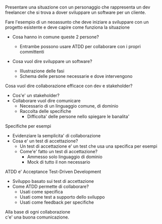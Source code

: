 <!-- hidden-start -->
Presentare una situazione con un personaggio che rappresenta un dev freelancer
che si trova a dover sviluppare un software per un cliente.

Fare l'esempio di un neoassunto che deve iniziare a sviluppare con un progetto
esistente e deve capire come funziona la situazione

- Cosa hanno in comune queste 2 persone?
  - Entrambe possono usare ATDD per collaborare con i propri committenti




- Cosa vuol dire sviluppare un software?
  - Illustrazione delle fasi
  - Schema delle persone necessarie e dove intervengono

Cosa vuol dire collaborazione efficace con dev e stakeholder?
- Cos'e' un stakeholder?
- Collaborare vuol dire comunicare
  - Necessario di un linguaggio comune, di dominio
  - Raccolta delle specifiche
    - Difficolta' delle persone nello spiegare le banalita'

Specifiche per esempi
  - Evidenziare la semplicita' di collaborazione
  - Cosa e' un test di accettazione?
    - Un test di accettazione e' un test che usa una specifica per esempi
    - Come'e' fatto un test di accettazione?
      - Ammesso solo linguaggio di dominio
      - Mock di tutto il non necessario

ATDD e' Acceptance Test-Driven Development
- Sviluppo basato sui test di accettazione
- Come ATDD permette di collaborare?
  - Usati come specifica
  - Usati come test a supporto dello sviluppo
  - Usati come feedback per specifiche 



Alla base di ogni collaborazione  
c'e' una buona comunicazione.
<!-- hidden-end -->